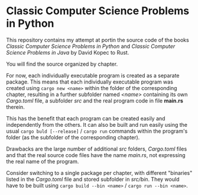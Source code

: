 # Classic Computer Science Problems in Python

This repository contains my attempt at portin the source code of the books *Classic Computer Science Problems in Python* and *Classic Computer Science Problems in Java* by David Kopec to Rust.

You will find the source organized by chapter.

For now, each individually executable program is created as a separate package.
This means that each individually executable program was created using `cargo new <name>` within the folder of the corresponding chapter, resulting in a further subfolder named *\<name\>* containing its own *Cargo.toml* file, a subfolder *src* and the real program code in file **main.rs** therein.

This has the benefit that each program can be created easily and independently from the others. It can also be built and run easily using the usual `cargo buld [--release]` / `cargo run` commands within the program's folder (as the subfolder of the corresponding chapter).

Drawbacks are the large number of additional *src* folders, *Cargo.toml* files and that the real source code files have the name *main.rs*, not expressing the real name of the program.

Consider switching to a single package per chapter, with different "binaries" listed in the *Cargo.toml* file and stored subfolder in *src/bin*. They would have to be built using `cargo build --bin <name>` / `cargo run --bin <name>`.